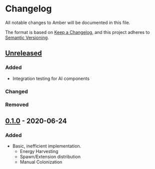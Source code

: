 # Changelog
All notable changes to Amber will be documented in this file.

The format is based on [Keep a Changelog](https://keepachangelog.com/en/1.0.0/),
and this project adheres to [Semantic Versioning](https://semver.org/spec/v2.0.0.html).

## [Unreleased]
### Added
- Integration testing for AI components

### Changed
### Removed

## [0.1.0] - 2020-06-24
### Added
- Basic, inefficient implementation.
  - Energy Harvesting
  - Spawn/Extension distribution
  - Manual Colonization

[Unreleased]: https://github.com/brisberg/amber/compare/v0.1.0...HEAD
[0.1.0]: https://github.com/brisberg/amber/releases/tag/v0.1.0
